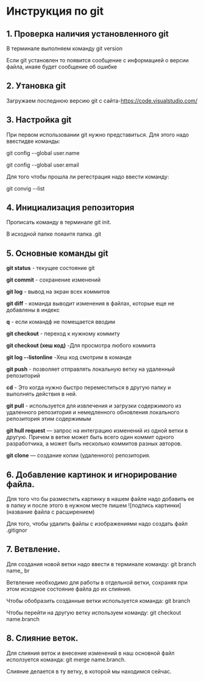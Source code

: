 # Инструкция по git

## 1. Проверка наличия установленного git

В терминале выполняем команду  git version

Если git установлен то появится сообщение с информацией о версии файла, инаяе будет сообщение об ошибке

## 2. Утановка git
Загружаем последнюю версию git с сайта-https://code.visualstudio.com/

## 3. Настройка git
При первом использовании git нужно представиться. Для этого надо ввестидве команды:

git config --global user.name

git config --global user.email

Для того чтобы прошла ли регестрация надо ввести команду:

git convig --list

## 4. Инициализация репозитория
Прописать команду в терминале git init. 

В исходной папке пояаитя папка .git

## 5. Оснoвные команды git

**git status** - текущее состояние git

**git commit** - сохранение изменений

**git log** - вывод на экран всех коммитов

**git diff** - команда выводит изменения в файлах, которые еще не добавлены в индекс

**q** - если командф не помещается вводим

**git checkout** - переход к нужному коммиту

**git checkout (хеш код)** -Для просмотра любого коммита 

**git log --listonline** -Хеш код смотрим в команде

**git push** - позволяет отправлять локальную ветку на удаленный репозиторий

 **cd** - Это  когда  нужно быстро переместиться в другую папку и выполнять действия в ней.

 **git pull** - используется для извлечения и загрузки содержимого из удаленного репозитория и немедленного обновления локального репозитория этим содержимым

 **git hull request** —  запрос на интеграцию изменений из одной ветки в другую. Причем в ветке может быть всего один коммит одного разработчика, а может быть несколько коммитов разных авторов.

**git clone** — создание копии (удаленного) репозитория.
## 6. Добавление картинок и игнорирование файла.

Для того что бы разместить картинку в нашем файле надо добавить ее в папку и после этого в нужном месте пишем ![подпись картинки](название файла с расширением)

Для того, чтобы удалить файлы с изображениями надо создать файл .gitignor

## 7. Ветвление.

Для создания новой ветки надо ввести в терминале команду: git branch name_ br

Ветвление необходимо для работы в отдельной ветки, сохраняя при этом исходное состояние файла до их слияния.

Чтобы обобразить созданные ветки используется команда: git branch

Чтобы перейти на другую ветку используем команду: git checkout name.branch

## 8. Слияние веток.
Для слияния веток и внесение изменений в наш основной файл исползуется команда: git merge name.branch.

Слияние делается в ту ветку, в которой мы находимся сейчас.



